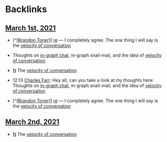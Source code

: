 
# Backlinks
## [March 1st, 2021](<March 1st, 2021.md>)
- [^[[Brandon Toner](<^[[Brandon Toner.md>)]] [re](((u3WYIwaTM))) — I completely agree. The one thing I will say is the [velocity of conversation](<velocity of conversation.md>)

- Thoughts on [in-graph chat](<in-graph chat.md>), in-graph snail-mail, and the idea of [velocity of conversation](<velocity of conversation.md>)

- [N](<N.md>) The [velocity of conversation](<velocity of conversation.md>)

- 12:13 [Charles Farr](<Charles Farr.md>): Hey all, can you take a look at my thoughts here: Thoughts on [in-graph chat](<in-graph chat.md>), in-graph snail-mail, and the idea of [velocity of conversation](<velocity of conversation.md>)

- [^[[Brandon Toner](<^[[Brandon Toner.md>)]] [re](((u3WYIwaTM))) — I completely agree. The one thing I will say is the [velocity of conversation](<velocity of conversation.md>)

## [March 2nd, 2021](<March 2nd, 2021.md>)
- [N](<N.md>) The [velocity of conversation](<velocity of conversation.md>)

